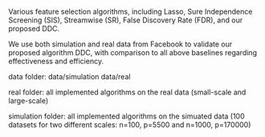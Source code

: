 Various feature selection algorithms, including Lasso, Sure Independence Screening (SIS), Streamwise (SR), False Discovery Rate (FDR), and our proposed DDC.

We use both simulation and real data from Facebook to validate our proposed algorithm DDC, with comparison to all above baselines regarding effectiveness and efficiency.

data folder:
  data/simulation
  data/real
  
real folder:
  all implemented algorithms on the real data (small-scale and large-scale)
  
  
simulation folder:
  all implemented algorithms on the simuated data (100 datasets for two different scales: n=100, p=5500 and n=1000, p=170000)
